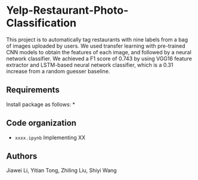 # Yelp-Restaurant-Photo-Classification
This project is to automatically tag restaurants with nine labels from a bag of images uploaded by users. We used transfer learning with pre-trained CNN models to obtain the features of each image, and followed by a neural network classifier. We achieved a F1 score of 0.743 by using VGG16 feature extractor and LSTM-based neural network classifier, which is a 0.31 increase from a random guesser baseline. 

## Requirements
Install package as follows:
* 

## Code organization

* `xxxx.ipynb` Implementing XX

## Authors
Jiawei Li, Yitian Tong, Zhiling Liu, Shiyi Wang
